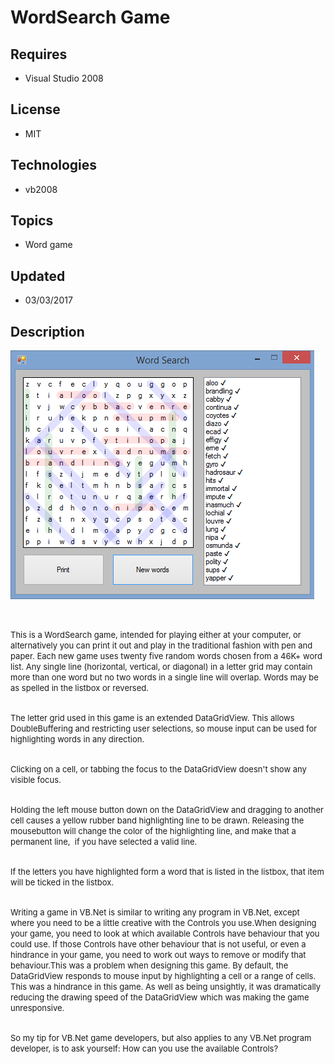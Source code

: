 # WordSearch Game
## Requires
- Visual Studio 2008
## License
- MIT
## Technologies
- vb2008
## Topics
- Word game
## Updated
- 03/03/2017
## Description

<p><img id="170613" src="170613-486x398.png" alt="" width="486" height="398"></p>
<p>&nbsp;</p>
<p><span style="font-size:small">This is a WordSearch game, intended for playing either at your computer, or alternatively you can print it out and play in the traditional fashion with pen and paper. Each new game uses twenty five random words chosen from a
 46K&#43; word list. Any single line (horizontal, vertical, or diagonal) in a letter grid may contain more than one word but no two words in a single line will overlap. Words may be as spelled in the listbox or reversed.</span></p>
<p><span style="font-size:small">&nbsp;</span><br>
<span style="font-size:small">The letter grid used in this game is an extended DataGridView. This allows DoubleBuffering and restricting user selections, so mouse input can be used for highlighting words in any direction.</span></p>
<p><br>
<span style="font-size:small">Clicking on a cell, or tabbing the focus to the DataGridView doesn't show any visible focus.&nbsp;</span></p>
<p><br>
<span style="font-size:small">Holding the left mouse button down on the DataGridView and dragging to another cell causes a yellow rubber band highlighting line to be drawn. Releasing the mousebutton will change the color of the highlighting line, and make that
 a permanent line, &nbsp;if you have selected a valid line.&nbsp;</span></p>
<p><br>
<span style="font-size:small">If the letters you have highlighted form a word that is listed in the listbox, that item will be ticked in the listbox.</span></p>
<p><br>
<span style="font-size:small">Writing a game in VB.Net is similar to writing any program in VB.Net, except where you need to be a little creative with the Controls you use.When designing your game, you need to look at which available Controls have behaviour
 that you could use. If those Controls have other behaviour that is not useful, or even a hindrance in your game, you need to work out ways to remove or modify that behaviour.This was a problem when designing this game. By default, the DataGridView responds
 to mouse input by highlighting a cell or a range of cells. This was a hindrance in this game. As well as being unsightly, it was dramatically reducing the drawing speed of the DataGridView which was making the game unresponsive.</span></p>
<p><br>
<span style="font-size:small">So my tip for VB.Net game developers, but also applies to any VB.Net program developer, is to ask yourself: How can you use the available Controls?</span></p>
